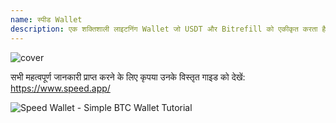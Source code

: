 ```yaml
---
name: स्पीड Wallet
description: एक शक्तिशाली लाइटनिंग Wallet जो USDT और Bitrefill को एकीकृत करता है।
---
```

![cover](assets/cover.webp)

सभी महत्वपूर्ण जानकारी प्राप्त करने के लिए कृपया उनके विस्तृत गाइड को देखें: https://www.speed.app/

![ Speed Wallet - Simple BTC Wallet Tutorial ](https://youtu.be/2o8gH-D89HI?si=7dDRBIZiIW4Tp4ka)